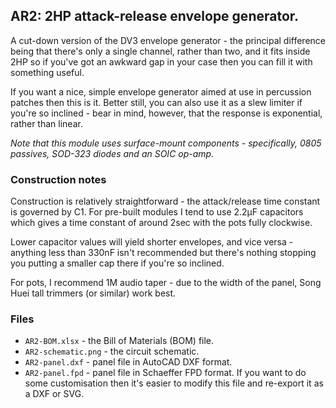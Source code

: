 ## AR2: 2HP attack-release envelope generator.

A cut-down version of the DV3 envelope generator - the principal difference being that there's only a single channel, rather than two, and it fits inside 2HP so if you've got an awkward gap in your case then you can fill it with something useful.

If you want a nice, simple envelope generator aimed at use in percussion patches then this is it. Better still, you can also use it as a slew limiter if you're so inclined - bear in mind, however, that the response is exponential, rather than linear.

*Note that this module uses surface-mount components - specifically, 0805 passives, SOD-323 diodes and an SOIC op-amp.*

### Construction notes

Construction is relatively straightforward - the attack/release time constant is governed by C1. For pre-built modules I tend to use 2.2μF capacitors which gives a time constant of around 2sec with the pots fully clockwise. 

Lower capacitor values will yield shorter envelopes, and vice versa - anything less than 330nF isn't recommended but there's nothing stopping you putting a smaller cap there if you're so inclined.

For pots, I recommend 1M audio taper - due to the width of the panel, Song Huei tall trimmers (or similar) work best.

### Files

* `AR2-BOM.xlsx` - the Bill of Materials (BOM) file.
* `AR2-schematic.png` - the circuit schematic.
* `AR2-panel.dxf` - panel file in AutoCAD DXF format.
* `AR2-panel.fpd` - panel file in Schaeffer FPD format. If you want to do some customisation then it's easier to modify this file and re-export it as a DXF or SVG.